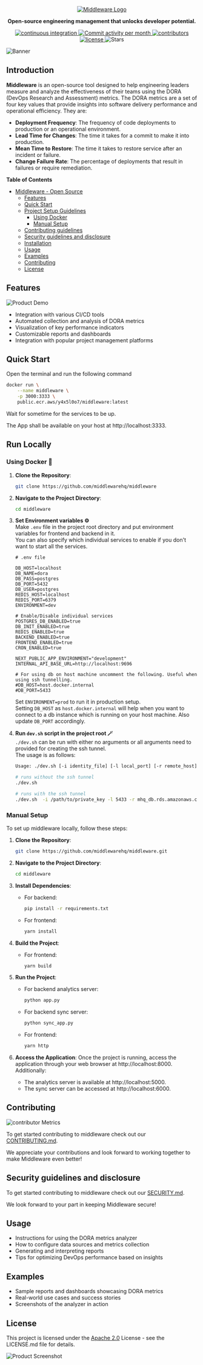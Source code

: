 <br /><br />
<p align="center">
<a href="https://www.middlewarehq.com/">
  <img src="media_files/logo.png" alt="Middleware Logo" style="max-width: 300px">
</a>
</p>

<p align="center"><b>Open-source engineering management that unlocks developer potential.</b></p>

<p align="center">
<a href="https://github.com/middlewarehq/middleware/actions/workflows/build.yml">
    <img alt="continuous integration" src="https://img.shields.io/github/actions/workflow/status/middlewarehq/middleware/build.yml?branch=main&label=build&style=for-the-badge">
</a>
<a href="https://github.com/middlewarehq/middleware/graphs/commit-activity">
    <img alt="Commit activity per month" src="https://img.shields.io/github/commit-activity/m/middlewarehq/middleware?style=for-the-badge" />
</a>
<a href="https://github.com/middlewarehq/middleware/graphs/contributors">
    <img alt="contributors" src="https://img.shields.io/github/contributors-anon/middlewarehq/middleware?color=yellow&style=for-the-badge" />
  </a>
<br/>
<a href="https://opensource.org/licenses/Apache-2.0">
    <img src="https://img.shields.io/badge/apache%202.0-purple.svg?style=for-the-badge&label=license" alt="license" />
</a>
<img src="https://img.shields.io/github/stars/middlewarehq/middleware?style=for-the-badge" alt="Stars" />

</p>

![Banner](media_files/banner.png)


## Introduction
**Middleware** is an open-source tool designed to help engineering leaders measure and analyze the effectiveness of their teams using the DORA (DevOps Research and Assessment) metrics. The DORA metrics are a set of four key values that provide insights into software delivery performance and operational efficiency. They are:

- **Deployment Frequency**: The frequency of code deployments to production or an operational environment.
- **Lead Time for Changes**: The time it takes for a commit to make it into production.
- **Mean Time to Restore**: The time it takes to restore service after an incident or failure.
- **Change Failure Rate**: The percentage of deployments that result in failures or require remediation.

**Table of Contents**

- [Middleware - Open Source](#introduction)
  - [Features](#features)
  - [Quick Start](#quick-start)
  - [Project Setup Guidelines](#project-setup-guidelines)
    - [Using Docker](#using-docker)
    - [Manual Setup](#manual-setup)
  - [Contributing guidelines](#contributing-guidelines)
  - [Security guidelines and disclosure](#security-guidelines-and-disclosure)
  - [Installation](#installation)
  - [Usage](#usage)
  - [Examples](#examples)
  - [Contributing](#contributing)
  - [License](#license)

## Features
![Product Demo](media_files/product_demo_1.gif)
- Integration with various CI/CD tools
- Automated collection and analysis of DORA metrics
- Visualization of key performance indicators
- Customizable reports and dashboards
- Integration with popular project management platforms

## Quick Start

Open the terminal and run the following command

```bash
docker run \
    --name middleware \
    -p 3000:3333 \
    public.ecr.aws/y4x5l0o7/middleware:latest
```

Wait for sometime for the services to be up.

The App shall be available on your host at http://localhost:3333.

## Run Locally

### Using Docker 🐳

1. **Clone the Repository**:

   ```bash
   git clone https://github.com/middlewarehq/middleware
   ```

2. **Navigate to the Project Directory**:

   ```bash
   cd middleware
   ```

3. **Set Environment variables ⚙️**\
   Make `.env` file in the project root directory and put environment variables for frontend and backend in it.\
   You can also specify which individual services to enable if you don't want to start all the services.

   ```
   # .env file

   DB_HOST=localhost
   DB_NAME=dora
   DB_PASS=postgres
   DB_PORT=5432
   DB_USER=postgres
   REDIS_HOST=localhost
   REDIS_PORT=6379
   ENVIRONMENT=dev

   # Enable/Disable individual services
   POSTGRES_DB_ENABLED=true
   DB_INIT_ENABLED=true
   REDIS_ENABLED=true
   BACKEND_ENABLED=true
   FRONTEND_ENABLED=true
   CRON_ENABLED=true

   NEXT_PUBLIC_APP_ENVIRONMENT="development"
   INTERNAL_API_BASE_URL=http://localhost:9696

   # For using db on host machine uncomment the following. Useful when using ssh tunnelling.
   #DB_HOST=host.docker.internal
   #DB_PORT=5433
   ```

   Set `ENVIRONMENT=prod` to run it in production setup.\
   Setting `DB_HOST` as `host.docker.internal` will help when you want to connect to a db instance which
   is running on your host machine. Also update `DB_PORT` accordingly.

4. **Run `dev.sh` script in the project root 🪄**\
    `./dev.sh` can be run with either no arguments or all arguments need to provided for creating the ssh tunnel.\
    The usage is as follows:
   ```bash
   Usage: ./dev.sh [-i identity_file] [-l local_port] [-r remote_host] [-p remote_port] [-u ssh_user] [-h ssh_host]
   ```
   ```bash
   # runs without the ssh tunnel
   ./dev.sh
   ```
   ```bash
   # runs with the ssh tunnel
   ./dev.sh  -i /path/to/private_key -l 5433 -r mhq_db.rds.amazonaws.com -p 5432 -u ec2-user -h 255.96.240.666
   ```

### Manual Setup

To set up middleware locally, follow these steps:

1. **Clone the Repository**:

   ```bash
   git clone https://github.com/middlewarehq/middleware.git
   ```

2. **Navigate to the Project Directory**:

   ```bash
   cd middleware
   ```

3. **Install Dependencies**:

   - For backend:
     ```bash
     pip install -r requirements.txt
     ```
   - For frontend:
     ```bash
     yarn install
     ```

4. **Build the Project**:

   - For frontend:
     ```bash
     yarn build
     ```

5. **Run the Project**:

   - For backend analytics server:
     ```bash
     python app.py
     ```
   - For backend sync server:
     ```bash
     python sync_app.py
     ```
   - For frontend:
     ```bash
     yarn http
     ```

6. **Access the Application**:
   Once the project is running, access the application through your web browser at http://localhost:8000. Additionally:
   - The analytics server is available at http://localhost:5000.
   - The sync server can be accessed at http://localhost:6000.

## Contributing

![contributor Metrics](https://open-source-assets.middlewarehq.com/svgs/middlewarehq-middleware-contributor-metrics-dark-widget-premium.svg)

To get started contributing to middleware check out our [CONTRIBUTING.md](https://github.com/middlewarehq/middleware/blob/main/CONTRIBUTING.md).

We appreciate your contributions and look forward to working together to make Middleware even better!

## Security guidelines and disclosure

To get started contributing to middleware check out our [SECURITY.md](https://github.com/middlewarehq/middleware/blob/main/SECURITY.md).

We look forward to your part in keeping Middleware secure!

## Usage

- Instructions for using the DORA metrics analyzer
- How to configure data sources and metrics collection
- Generating and interpreting reports
- Tips for optimizing DevOps performance based on insights

## Examples

- Sample reports and dashboards showcasing DORA metrics
- Real-world use cases and success stories
- Screenshots of the analyzer in action

## License
 
 This project is licensed under the [Apache 2.0](https://github.com/middlewarehq/middleware/blob/main/LICENSE) License - see the LICENSE.md file for details.


![Product Screenshot](link_to_screenshot)
